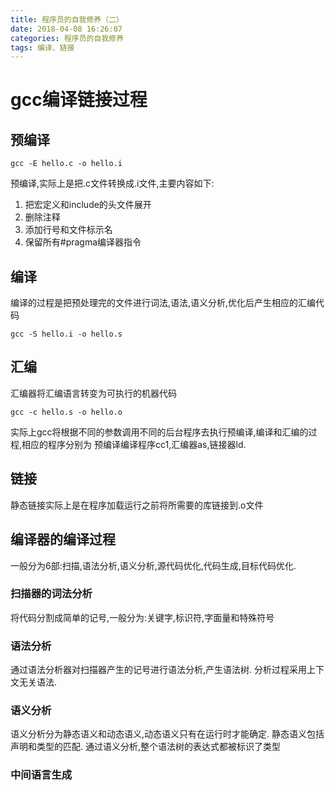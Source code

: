 ```yaml
---
title: 程序员的自我修养（二）
date: 2018-04-08 16:26:07
categories: 程序员的自我修养
tags: 编译、链接
---
```

# gcc编译链接过程
## 预编译

```
gcc -E hello.c -o hello.i
```

预编译,实际上是把.c文件转换成.i文件,主要内容如下:
1. 把宏定义和include的头文件展开
2. 删除注释
3. 添加行号和文件标示名
4. 保留所有#pragma编译器指令
## 编译
编译的过程是把预处理完的文件进行词法,语法,语义分析,优化后产生相应的汇编代码</br>

```
gcc -S hello.i -o hello.s
```
## 汇编
汇编器将汇编语言转变为可执行的机器代码

```
gcc -c hello.s -o hello.o
```
实际上gcc将根据不同的参数调用不同的后台程序去执行预编译,编译和汇编的过程,相应的程序分别为
预编译编译程序cc1,汇编器as,链接器ld.
## 链接
静态链接实际上是在程序加载运行之前将所需要的库链接到.o文件
## 编译器的编译过程
一般分为6部:扫描,语法分析,语义分析,源代码优化,代码生成,目标代码优化.

### 扫描器的词法分析
将代码分割成简单的记号,一般分为:关键字,标识符,字面量和特殊符号

### 语法分析
通过语法分析器对扫描器产生的记号进行语法分析,产生语法树.
分析过程采用上下文无关语法.

### 语义分析
语义分析分为静态语义和动态语义,动态语义只有在运行时才能确定.
静态语义包括声明和类型的匹配.
通过语义分析,整个语法树的表达式都被标识了类型

### 中间语言生成



